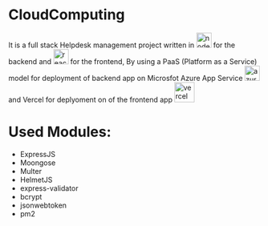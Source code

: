 # CloudComputing

It is a full stack Helpdesk management project written in <img src="https://cdn.worldvectorlogo.com/logos/nodejs-icon.svg" alt="nodejs" width="30" height="30"/> for the backend and <a href="https://github.com/Mahmoud0x00/CloudComputingFrontend"><img src="https://cdn.worldvectorlogo.com/logos/react-2.svg" alt="react" width="30" height="30"/></a> for the frontend, By using a PaaS (Platform as a Service) model for deployment of backend app on Microsfot Azure App Service <a href="https://azure.microsoft.com/en-us/products/app-service/"><img src="https://cdn.worldvectorlogo.com/logos/azure-2.svg" alt="azure" width="30" height="30"/></a> and Vercel for deplyoment on of the frontend app <a href="https://vercel.com/"><img src="https://cdn.worldvectorlogo.com/logos/vercel.svg" alt="vercel" width="40" height="40" /></a> 

# Used Modules: 

- ExpressJS 
- Moongose 
- Multer 
- HelmetJS 
- express-validator
- bcrypt
- jsonwebtoken
- pm2
